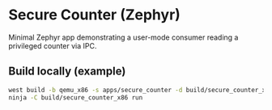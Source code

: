 # Secure Counter (Zephyr)

Minimal Zephyr app demonstrating a user-mode consumer reading a privileged counter via IPC.

## Build locally (example)
```bash
west build -b qemu_x86 -s apps/secure_counter -d build/secure_counter_x86
ninja -C build/secure_counter_x86 run
